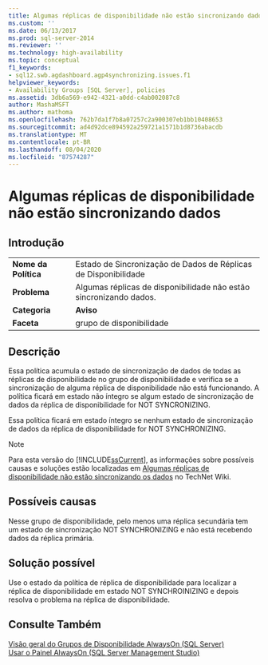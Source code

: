 ```yaml
---
title: Algumas réplicas de disponibilidade não estão sincronizando dados | Microsoft Docs
ms.custom: ''
ms.date: 06/13/2017
ms.prod: sql-server-2014
ms.reviewer: ''
ms.technology: high-availability
ms.topic: conceptual
f1_keywords:
- sql12.swb.agdashboard.agp4synchronizing.issues.f1
helpviewer_keywords:
- Availability Groups [SQL Server], policies
ms.assetid: 3db6a569-e942-4321-a0dd-c4ab002087c8
author: MashaMSFT
ms.author: mathoma
ms.openlocfilehash: 762b7da1f7b8a07257c2a900307eb1bb10408653
ms.sourcegitcommit: ad4d92dce894592a259721a1571b1d8736abacdb
ms.translationtype: MT
ms.contentlocale: pt-BR
ms.lasthandoff: 08/04/2020
ms.locfileid: "87574287"
---
```

# <a name="some-availability-replicas-are-not-synchronizing-data"></a>Algumas réplicas de disponibilidade não estão sincronizando dados
    
## <a name="introduction"></a>Introdução  
  
|||  
|-|-|  
|**Nome da Política**|Estado de Sincronização de Dados de Réplicas de Disponibilidade|  
|**Problema**|Algumas réplicas de disponibilidade não estão sincronizando dados.|  
|**Categoria**|**Aviso**|  
|**Faceta**|grupo de disponibilidade|  
  
## <a name="description"></a>Descrição  
 Essa política acumula o estado de sincronização de dados de todas as réplicas de disponibilidade no grupo de disponibilidade e verifica se a sincronização de alguma réplica de disponibilidade não está funcionando. A política ficará em estado não íntegro se algum estado de sincronização de dados da réplica de disponibilidade for NOT SYNCRONIZING.  
  
 Essa política ficará em estado íntegro se nenhum estado de sincronização de dados da réplica de disponibilidade for NOT SYNCHRONIZING.  
  
> [!NOTE]  
>  Para esta versão do [!INCLUDE[ssCurrent](../../../includes/sscurrent-md.md)], as informações sobre possíveis causas e soluções estão localizadas em [Algumas réplicas de disponibilidade não estão sincronizando os dados](https://go.microsoft.com/fwlink/p/?LinkId=220852) no TechNet Wiki.  
  
## <a name="possible-causes"></a>Possíveis causas  
 Nesse grupo de disponibilidade, pelo menos uma réplica secundária tem um estado de sincronização NOT SYNCHRONIZING e não está recebendo dados da réplica primária.  
  
## <a name="possible-solution"></a>Solução possível  
 Use o estado da política de réplica de disponibilidade para localizar a réplica de disponibilidade em estado NOT SYNCHROINIZING e depois resolva o problema na réplica de disponibilidade.  
  
## <a name="see-also"></a>Consulte Também  
 [Visão geral do Grupos de Disponibilidade AlwaysOn &#40;SQL Server&#41;](overview-of-always-on-availability-groups-sql-server.md)   
 [Usar o Painel AlwaysOn &#40;SQL Server Management Studio&#41;](use-the-always-on-dashboard-sql-server-management-studio.md)  
  
  
